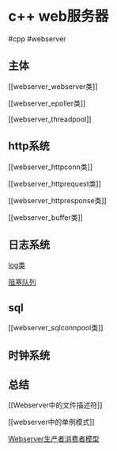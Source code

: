 # c++ web服务器

#cpp #webserver

## 主体

[[webserver_webserver类]]

[[webserver_epoller类]]

[[webserver_threadpool]]

## http系统

[[webserver_httpconn类]]

[[webserver_httprequest类]]

[[webserver_httpresponse类]]

[[webserver_buffer类]]

## 日志系统

[log类](webserver-log类.md)

[阻塞队列](webserver-blockqueue类.md)

## sql

[[webserver_sqlconnpool类]]

## 时钟系统


## 总结

[[Webserver中的文件描述符]]

[[webserver中的单例模式]]

[Webserver生产者消费者模型](c++-webserver-consumer-producer.md)